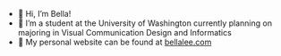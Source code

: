 - 👋 Hi, I’m Bella!
- 👀 I’m a student at the University of Washington currently planning on majoring in Visual Communication Design and Informatics
- 💮 My personal website can be found at <a href="http://bellalee.com">bellalee.com</a>

<!---
bellaslee/bellaslee is a ✨ special ✨ repository because its `README.md` (this file) appears on your GitHub profile.
You can click the Preview link to take a look at your changes.
--->
